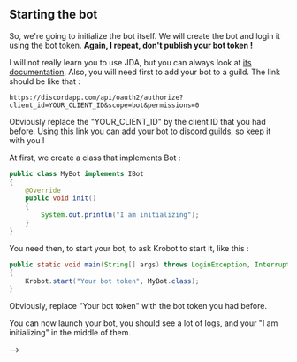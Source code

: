## Starting the bot

So, we're going to initialize the bot itself. We will create the bot and login it using the bot token. **Again, I repeat, don't publish your bot token !**

I will not really learn you to use JDA, but you can always look at [its documentation](https://github.com/DV8FromTheWorld/JDA/wiki "JDA documentation"). Also, you will need first to add your bot to a guild. The link should be like that :

```
https://discordapp.com/api/oauth2/authorize?client_id=YOUR_CLIENT_ID&scope=bot&permissions=0
```

Obviously replace the "YOUR\_CLIENT\_ID" by the client ID that you had before. Using this link you can add your bot to discord guilds, so keep it with you !

At first, we create a class that implements Bot :

```java
public class MyBot implements IBot
{
    @Override
    public void init()
    {
        System.out.println("I am initializing");
    }
}
```

You need then, to start your bot, to ask Krobot to start it, like this :

```java
public static void main(String[] args) throws LoginException, InterruptedException, RateLimitedException
{
    Krobot.start("Your bot token", MyBot.class);
}
```

Obviously, replace "Your bot token" with the bot token you had before.

You can now launch your bot, you should see a lot of logs, and your "I am initializing" in the middle of them.

--&gt;

